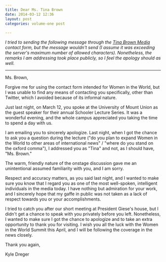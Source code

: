 ```yaml
---
title: Dear Ms. Tina Brown
date: 2014-03-12 12:36
layout: post
categories: volume-one post
  
---
```



_I tried to sending the following message through the [Tina Brown Media](http://www.tinabrownmedia.com/contact-us/) contact form, but the message wouldn't send (I assume it was exceeding the server's maximum number of allowed characters). Nonetheless, the remarks I am addressing took place publicly, so I feel the apology should as well._

---

Ms. Brown,

Forgive me for using the contact form intended for Women in the World, but I was unable to find any means of contacting you specifically, other than Twitter, which I avoided because of its informal nature.

Just last night, on March 12, you spoke at the University of Mount Union as the guest speaker for their annual Schooler Lecture Series. It was a wonderful evening, and the whole campus appreciated you taking the time to spend a day with us.

I am emailing you to sincerely apologize. Last night, when I got the chance to ask you a question during the lecture ("do you plan to expand Women in the World to other areas of international news" / "where do you stand on the oxford comma"), I addressed you as "Tina" and not, as I should have, "Ms. Brown."

The warm, friendly nature of the onstage discussion gave me an unintentional assumed familiarity with you, and I am sorry.

Respect and accuracy matters, as you said last night, and I wanted to make sure you know that I regard you as one of the most well-spoken, intelligent individuals in the media today. I have nothing but admiration for your work, and I sincerely hope that my gaffe in public was not taken as a lack of respect towards you or your accomplishments.

I tried to catch you after our short meeting at President Giese's house, but I didn't get a chance to speak with you privately before you left. Nonetheless, I wanted to make sure I got the chance to apologize and to take an extra opportunity to thank you for visiting. I wish you all the luck with the Women in the World Summit this April, and I will be following the coverage in the news closely.

Thank you again,

Kyle Dreger



